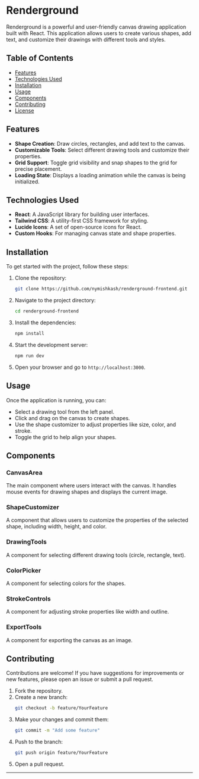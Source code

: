 # Renderground

Renderground is a powerful and user-friendly canvas drawing application built with React. This application allows users to create various shapes, add text, and customize their drawings with different tools and styles.

## Table of Contents

- [Features](#features)
- [Technologies Used](#technologies-used)
- [Installation](#installation)
- [Usage](#usage)
- [Components](#components)
- [Contributing](#contributing)
- [License](#license)

## Features

- **Shape Creation**: Draw circles, rectangles, and add text to the canvas.
- **Customizable Tools**: Select different drawing tools and customize their properties.
- **Grid Support**: Toggle grid visibility and snap shapes to the grid for precise placement.
- **Loading State**: Displays a loading animation while the canvas is being initialized.

## Technologies Used

- **React**: A JavaScript library for building user interfaces.
- **Tailwind CSS**: A utility-first CSS framework for styling.
- **Lucide Icons**: A set of open-source icons for React.
- **Custom Hooks**: For managing canvas state and shape properties.

## Installation

To get started with the project, follow these steps:

1. Clone the repository:
   ```bash
   git clone https://github.com/nymishkash/renderground-frontend.git
   ```

2. Navigate to the project directory:
   ```bash
   cd renderground-frontend
   ```

3. Install the dependencies:
   ```bash
   npm install
   ```

4. Start the development server:
   ```bash
   npm run dev
   ```

5. Open your browser and go to `http://localhost:3000`.

## Usage

Once the application is running, you can:

- Select a drawing tool from the left panel.
- Click and drag on the canvas to create shapes.
- Use the shape customizer to adjust properties like size, color, and stroke.
- Toggle the grid to help align your shapes.

## Components

### CanvasArea

The main component where users interact with the canvas. It handles mouse events for drawing shapes and displays the current image.

### ShapeCustomizer

A component that allows users to customize the properties of the selected shape, including width, height, and color.

### DrawingTools

A component for selecting different drawing tools (circle, rectangle, text).

### ColorPicker

A component for selecting colors for the shapes.

### StrokeControls

A component for adjusting stroke properties like width and outline.

### ExportTools

A component for exporting the canvas as an image.

## Contributing

Contributions are welcome! If you have suggestions for improvements or new features, please open an issue or submit a pull request.

1. Fork the repository.
2. Create a new branch:
   ```bash
   git checkout -b feature/YourFeature
   ```
3. Make your changes and commit them:
   ```bash
   git commit -m "Add some feature"
   ```
4. Push to the branch:
   ```bash
   git push origin feature/YourFeature
   ```
5. Open a pull request.


---
